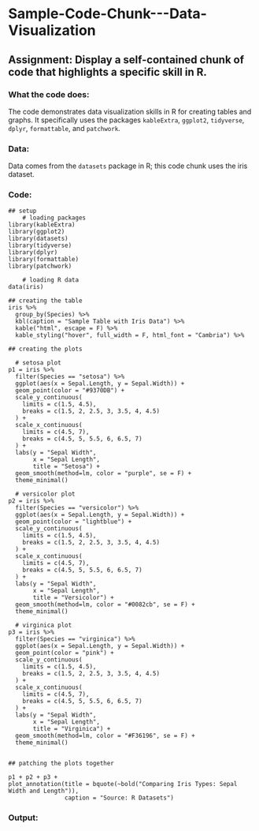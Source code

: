 # Sample-Code-Chunk---Data-Visualization

## Assignment: Display a self-contained chunk of code that highlights a specific skill in R. 

### What the code does: 
The code demonstrates data visualization skills in R for creating tables and graphs. It specifically uses the packages `kableExtra`, `ggplot2`, `tidyverse`, `dplyr`, `formattable`, and `patchwork`. 

### Data:
Data comes from the `datasets` package in R; this code chunk uses the iris dataset.

### Code:
```{r, WARNING = FALSE}
## setup 
    # loading packages 
library(kableExtra)
library(ggplot2)
library(datasets)
library(tidyverse)
library(dplyr)
library(formattable)
library(patchwork)
    
    # loading R data 
data(iris)

## creating the table 
iris %>%
  group_by(Species) %>%
  kbl(caption = "Sample Table with Iris Data") %>%
  kable("html", escape = F) %>%
  kable_styling("hover", full_width = F, html_font = "Cambria") %>%

## creating the plots

  # setosa plot 
p1 = iris %>% 
  filter(Species == "setosa") %>%
  ggplot(aes(x = Sepal.Length, y = Sepal.Width)) +
  geom_point(color = "#9370DB") +
  scale_y_continuous(
    limits = c(1.5, 4.5),
    breaks = c(1.5, 2, 2.5, 3, 3.5, 4, 4.5)
  ) +
  scale_x_continuous(
    limits = c(4.5, 7),
    breaks = c(4.5, 5, 5.5, 6, 6.5, 7)
  ) + 
  labs(y = "Sepal Width", 
       x = "Sepal Length",
       title = "Setosa") + 
  geom_smooth(method=lm, color = "purple", se = F) + 
  theme_minimal()

  # versicolor plot 
p2 = iris %>% 
  filter(Species == "versicolor") %>%
  ggplot(aes(x = Sepal.Length, y = Sepal.Width)) +
  geom_point(color = "lightblue") +
  scale_y_continuous(
    limits = c(1.5, 4.5),
    breaks = c(1.5, 2, 2.5, 3, 3.5, 4, 4.5)
  ) +
  scale_x_continuous(
    limits = c(4.5, 7),
    breaks = c(4.5, 5, 5.5, 6, 6.5, 7)
  ) + 
  labs(y = "Sepal Width", 
       x = "Sepal Length",
       title = "Versicolor") + 
  geom_smooth(method=lm, color = "#0082cb", se = F) + 
  theme_minimal()

  # virginica plot
p3 = iris %>% 
  filter(Species == "virginica") %>%
  ggplot(aes(x = Sepal.Length, y = Sepal.Width)) +
  geom_point(color = "pink") +
  scale_y_continuous(
    limits = c(1.5, 4.5),
    breaks = c(1.5, 2, 2.5, 3, 3.5, 4, 4.5)
  ) +
  scale_x_continuous(
    limits = c(4.5, 7),
    breaks = c(4.5, 5, 5.5, 6, 6.5, 7)
  ) + 
  labs(y = "Sepal Width", 
       x = "Sepal Length",
       title = "Virginica") + 
  geom_smooth(method=lm, color = "#F36196", se = F) + 
  theme_minimal()


## patching the plots together  

p1 + p2 + p3 + 
plot_annotation(title = bquote(~bold("Comparing Iris Types: Sepal Width and Length")),
                caption = "Source: R Datasets")

```


### Output: 


